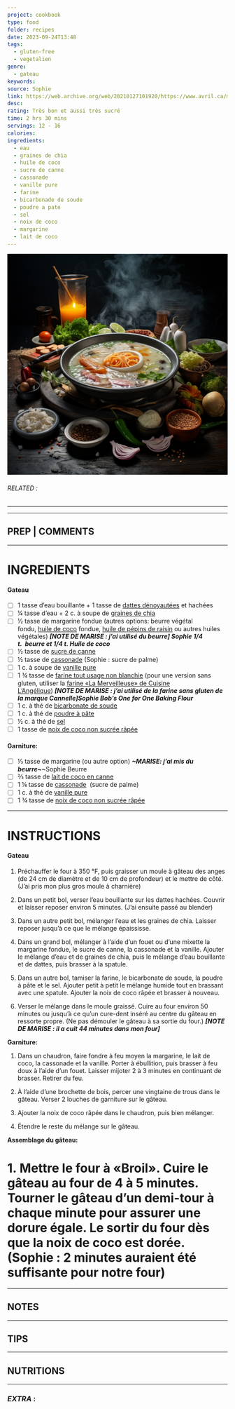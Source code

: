 ```yaml
---
project: cookbook
type: food
folder: recipes
date: 2023-09-24T13:48
tags:
  - gluten-free
  - vegetalien
genre:
  - gateau
keywords: 
source: Sophie
link: https://web.archive.org/web/20210127101920/https://www.avril.ca/magazine/recette-de-collaborateur-gateau-reine-elizabeth-vegetalien-de-chez-cloclo-choco/
desc: 
rating: Très bon et aussi très sucré
time: 2 hrs 30 mins
servings: 12 - 16
calories: 
ingredients:
  - eau
  - graines de chia
  - huile de coco
  - sucre de canne
  - cassonade
  - vanille pure
  - farine
  - bicarbonade de soude
  - poudre a pate
  - sel
  - noix de coco
  - margarine
  - lait de coco
---
```


![IMAGE](_default.png)

###### *RELATED* : 
---


---
## PREP | COMMENTS



---
# INGREDIENTS


#### Gateau

- [ ] 1 tasse d’eau bouillante + 1 tasse de [dattes dénoyautées](https://www.avril.ca/boutique/fr/fruits-seches-dattes-deglets-nour-biologiques.html) et hachées 
- [ ] ¼ tasse d’eau + 2 c. à soupe de [graines de chia](https://www.avril.ca/boutique/fr/catalogsearch/result/?q=chia+naturellementbio)
- [ ] ½ tasse de margarine fondue (autres options: beurre végétal fondu, [huile de coco](https://www.avril.ca/boutique/fr/catalogsearch/result/?q=huile+de+coco+naturellementbio) fondue, [huile de pépins de raisin](https://www.avril.ca/boutique/fr/catalogsearch/result/index/?brand2=2960&q=huile+de+p%C3%A9pin+de+raisin) ou autres huiles végétales) **_[NOTE DE MARISE : j’ai utilisé du beurre] Sophie 1/4 t.  beurre et 1/4 t. Huile de coco_** 
- [ ] ½ tasse de [sucre de canne](https://www.avril.ca/boutique/fr/avril-vrac-sucre-de-canne.html)
- [ ] ½ tasse de [cassonade](https://www.avril.ca/boutique/fr/cuisine-camino-cassonade-integrale-bio-1.html) (Sophie : sucre de palme)
- [ ] 1 c. à soupe de [vanille pure](https://www.avril.ca/boutique/fr/catalogsearch/result/index/?brand2=632&q=vanille)
- [ ] 1 ¾ tasse de [farine tout usage non blanchie](https://www.avril.ca/boutique/fr/catalogsearch/result/?q=farine+tout+usage+non+blanchie) (pour une version sans gluten, utiliser la [farine «La Merveilleuse» de Cuisine L’Angélique](https://www.avril.ca/boutique/fr/frn-tout-usage-bio-s-gluten.html)) **_[NOTE DE MARISE : j’ai utilisé de la farine sans gluten de la marque Cannelle]Sophie Bob’s One for One Baking Flour_**
- [ ] 1 c. à thé de [bicarbonate de soude](https://www.avril.ca/boutique/fr/catalogsearch/result/index/?brand2=1552_1299&q=bicarbonate+de+soude)
- [ ] 1 c. à thé de [poudre à pâte](https://www.avril.ca/boutique/fr/catalogsearch/result/index/?brand2=1299_3005_2409&q=poudre+%C3%A0+p%C3%A2te) 
- [ ] ½ c. à thé de [sel](https://www.avril.ca/boutique/fr/sel-sel-de-mer-de-la-mediterranee.html)
- [ ] 1 tasse de [noix de coco non sucrée râpée](https://www.avril.ca/boutique/fr/cuisine-camino-noix-coco-rapee-bio.html)

#### **Garniture:**

- [ ] ⅓ tasse de margarine (ou autre option) **_~MARISE: j’ai mis du beurre~_**~Sophie Beurre
- [ ] ⅔ tasse de [lait de coco en canne](https://www.avril.ca/boutique/fr/catalogsearch/result/?q=lait+coco+naturellementbio)
- [ ] 1 ¼ tasse de [cassonade](https://www.avril.ca/boutique/fr/cuisine-camino-cassonade-integrale-bio-1.html)  (sucre de palme)
- [ ] 1 c. à thé de [vanille pure](https://www.avril.ca/boutique/fr/catalogsearch/result/index/?brand2=632&q=vanille)
- [ ] 1 ¾ tasse de [noix de coco non sucrée râpée](https://www.avril.ca/boutique/fr/cuisine-camino-noix-coco-rapee-bio.html)

---
# INSTRUCTIONS

#### Gateau

1. Préchauffer le four à 350 °F, puis graisser un moule à gâteau des anges (de 24 cm de diamètre et de 10 cm de profondeur) et le mettre de côté. (J’ai pris mon plus gros moule à charnière)

2. Dans un petit bol, verser l’eau bouillante sur les dattes hachées. Couvrir et laisser reposer environ 5 minutes. (J’ai ensuite passé au blender) 

3. Dans un autre petit bol, mélanger l’eau et les graines de chia. Laisser reposer jusqu’à ce que le mélange épaississe.

4. Dans un grand bol, mélanger à l’aide d’un fouet ou d’une mixette la margarine fondue, le sucre de canne, la cassonade et la vanille. Ajouter le mélange d’eau et de graines de chia, puis le mélange d’eau bouillante et de dattes, puis brasser à la spatule.

5. Dans un autre bol, tamiser la farine, le bicarbonate de soude, la poudre à pâte et le sel. Ajouter petit à petit le mélange humide tout en brassant avec une spatule. Ajouter la noix de coco râpée et brasser à nouveau.
  
6. Verser le mélange dans le moule graissé. Cuire au four environ 50 minutes ou jusqu’à ce qu’un cure-dent inséré au centre du gâteau en ressorte propre. (Ne pas démouler le gâteau à sa sortie du four.) **_[NOTE DE MARISE : il a cuit 44 minutes dans mon four]_**
  
**Garniture:**

  

1. Dans un chaudron, faire fondre à feu moyen la margarine, le lait de coco, la cassonade et la vanille. Porter à ébullition, puis brasser à feu doux à l’aide d’un fouet. Laisser mijoter 2 à 3 minutes en continuant de brasser. Retirer du feu.

  

2. À l’aide d’une brochette de bois, percer une vingtaine de trous dans le gâteau. Verser 2 louches de garniture sur le gâteau.

  

3. Ajouter la noix de coco râpée dans le chaudron, puis bien mélanger.

  

4. Étendre le reste du mélange sur le gâteau.

  

**Assemblage du gâteau:**

  

# 1. Mettre le four à «Broil». Cuire le gâteau au four de 4 à 5 minutes. Tourner le gâteau d’un demi-tour à chaque minute pour assurer une dorure égale. Le sortir du four dès que la noix de coco est dorée. (Sophie : 2 minutes auraient été suffisante pour notre four)

---
## NOTES



---
## TIPS



---
## NUTRITIONS



---
### *EXTRA* :



